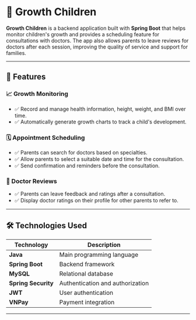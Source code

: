 # 🌱 Growth Children

**Growth Children** is a backend application built with **Spring Boot** that helps monitor children's growth and provides a scheduling feature for consultations with doctors. The app also allows parents to leave reviews for doctors after each session, improving the quality of service and support for families.

---

## 🚀 Features  
### 📈 Growth Monitoring  
- ✅ Record and manage health information, height, weight, and BMI over time.  
- ✅ Automatically generate growth charts to track a child's development.  

### 🗓️ Appointment Scheduling  
- ✅ Parents can search for doctors based on specialties.  
- ✅ Allow parents to select a suitable date and time for the consultation.  
- ✅ Send confirmation and reminders before the consultation.  

### 🌟 Doctor Reviews  
- ✅ Parents can leave feedback and ratings after a consultation.  
- ✅ Display doctor ratings on their profile for other parents to refer to.  

---

## 🛠️ Technologies Used  
| Technology | Description |
|------------|-------------|
| **Java** | Main programming language |
| **Spring Boot** | Backend framework |
| **MySQL** | Relational database |
| **Spring Security** | Authentication and authorization |
| **JWT** | User authentication |
| **VNPay** | Payment integration |

---
